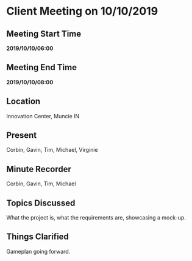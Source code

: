 # Client Meeting on 10/10/2019

## Meeting Start Time

**2019/10/10/06:00**

## Meeting End Time

**2019/10/10/08:00**

## Location

Innovation Center, Muncie IN

## Present

Corbin, Gavin, Tim, Michael, Virginie

## Minute Recorder

Corbin, Gavin, Tim, Michael

## Topics Discussed

What the project is, what the requirements are, showcasing a mock-up.

## Things Clarified

Gameplan going forward.
